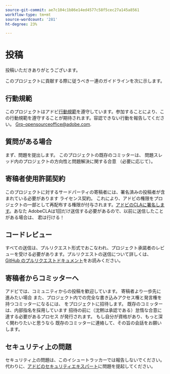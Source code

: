 ```yaml
---
source-git-commit: ae7c104c1b86e14ed4577c58f5cec27a145a8561
workflow-type: tm+mt
source-wordcount: '281'
ht-degree: 23%

---
```


# 投稿

投稿いただきありがとうございます。

このプロジェクトに貢献する際に従うべき一連のガイドラインを次に示します。

## 行動規範

このプロジェクトはアドビ[行動規範](code-of-conduct.md)を遵守しています。参加することにより、この行動規範を遵守することが期待されます。容認できない行動を報告してください。
[Grp-opensourceoffice@adobe.com](mailto:Grp-opensourceoffice@adobe.com).

## 質問がある場合

まず、問題を提出します。 このプロジェクトの既存のコミッターは、
問題スレッド内のプロジェクトの方向性と問題解決に関する合意
（必要に応じて）。

## 寄稿者使用許諾契約

このプロジェクトに対するサードパーティの寄稿者には、署名済みの投稿者が含まれている必要があります
ライセンス契約。 これにより、アドビの権限をプロジェクトの一部として再配布する権限が付与されます。[アドビのCLAに署名します](https://opensource.adobe.com/cla.html)。あなた
AdobeCLAは1回だけ送信する必要があるので、以前に送信したことがある場合は、
君は行ける！

## コードレビュー

すべての送信は、プルリクエスト形式でおこなわれ、プロジェクト承諾者のレビューを受ける必要があります。プルリクエストの送信について詳しくは、[GitHub のプルリクエストドキュメント](https://help.github.com/ja/github/collaborating-with-issues-and-pull-requests/about-pull-requests)をお読みください。

<!--
Lastly, please follow the [pull request template](PULL_REQUEST_TEMPLATE.md) when
submitting a pull request!
-->

## 寄稿者からコミッターへ

アドビでは、コミュニティからの投稿を歓迎しています。 寄稿者より一歩先に進みたい場合
また、プロジェクト内での完全な書き込みアクセス権と発言権を持つコミッターになるには、
をプロジェクトに招待します。 既存のコミッターは、内部指名を採用しています
招待の前に（沈黙は承認である）怠惰な合意に達する必要があるプロセス
が発行されます。 もし自分が資格があり、もっと深く関わりたいと思うなら
既存のコミッターに連絡して、その旨の会話をお願いします。

## セキュリティ上の問題

セキュリティ上の問題は、このイシュートラッカーでは報告しないでください。 代わりに、[アドビのセキュリティエキスパート](https://helpx.adobe.com/security/alertus.html)に問題を提起してください。

